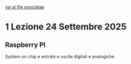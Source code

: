 [vai al file principlae](../../Readme.md)

# 1 Lezione 24 Settembre 2025

## Raspberry PI

System on chip e entrate e uscite digitali e analogiche
